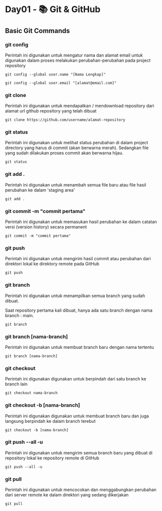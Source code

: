 # Day01 - 📚 Git & GitHub

## Basic Git Commands

### git config

Perintah ini digunakan untuk mengatur nama dan alamat email untuk digunakan dalam proses melakukan perubahan-perubahan pada project repository

```git
git config --global user.name "[Nama Lengkap]"
```

```git
git config --global user.email "[alamat@email.com]"
```

### git clone

Perintah ini digunakan untuk mendapatkan / mendownload repository dari alamat url github repository yang telah dibuat


```git
git clone https://github.com/username/alamat-repository
```

### git status

Perintah ini digunakan untuk melihat status perubahan di dalam project directory yang harus di commit (akan berwarna merah). Sedangkan file yang sudah dilakukan proses commit akan berwarna hijau.


```git
git status
```

### git add .

Perintah ini digunakan untuk menambah semua file baru atau file hasil perubahan ke dalam 'staging area'

```git
git add .
```

### git commit -m "commit pertama"

Perintah ini digunakan untuk memasukan hasil perubahan ke dalam catatan versi (version history) secara permanent

```git
git commit -m "commit pertama"
```


### git push

Perintah ini digunakan untuk mengirim hasil commit atau perubahan dari direktori lokal ke direktory remote pada GitHub

```git
git push
```

### git branch

Perintah ini digunakan untuk menampilkan semua branch yang sudah dibuat.

Saat repository pertama kali dibuat, hanya ada satu branch dengan nama branch : main.


```git
git branch
```

### git branch [nama-branch]

Perintah ini digunakan untuk membuat branch baru dengan nama tertentu

```git
git branch [nama-branch]
```

### git checkout

Perintah ini digunakan digunakan untuk berpindah dari satu branch ke branch lain

```git
git checkout nama-branch
```

### git checkout -b [nama-branch]

Perintah ini digunakan digunakan untuk membuat branch baru dan juga langsung berpindah ke dalam branch terebut

```git
git checkout -b [nama-branch]
```

### git push --all -u

Perintah ini digunakan untuk mengirim semua branch baru yang dibuat di repository lokal ke repository remote di GitHub

```git
git push --all -u
```

### git pull

Perintah ini digunakan untuk mencocokan dan menggabungkan perubahan dari server remote ke dalam direktori yang sedang dikerjakan

```git
git pull
```
